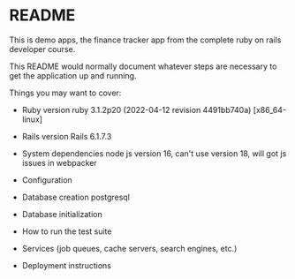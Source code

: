 # README
This is demo apps, the finance tracker app from the complete ruby on rails developer course.

This README would normally document whatever steps are necessary to get the
application up and running.

Things you may want to cover:

* Ruby version
ruby 3.1.2p20 (2022-04-12 revision 4491bb740a) [x86_64-linux]

* Rails version
Rails 6.1.7.3

* System dependencies
node js version 16, can't use version 18, will got js issues in webpacker

* Configuration

* Database creation
postgresql

* Database initialization

* How to run the test suite

* Services (job queues, cache servers, search engines, etc.)

* Deployment instructions
